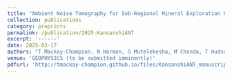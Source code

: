 ```yaml
---
title: "Ambient Noise Tomography for Sub-Regional Mineral Exploration Using Nodal MEMS Accelerometers: A Case Study from the Kansanshi Cu-Au Mine, Zambia."
collection: publications
category: preprints
permalink: /publication/2025-KansanshiANT
excerpt: '------'
date: 2025-03-17
authors: "T Mackay-Champion, N Harmon, S Mutelekesha, M Chanda, T Hudson, J-M Kendall, M C Daly"
venue: 'GEOPHYSICS (to be submitted imminently)'
pdfurl: 'http://tmackay-champion.github.io/files/KansanshiANT_manuscript.pdf'
---
```

